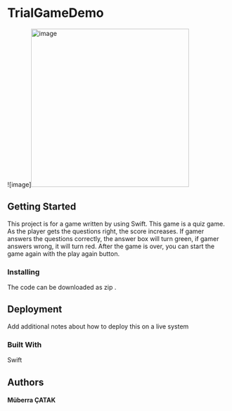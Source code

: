 # TrialGameDemo

![image]<img width="359" alt="image" src="https://user-images.githubusercontent.com/55498680/175831302-63db31c0-181e-4fc9-b43b-a5e0134f9c51.png">


## Getting Started

This project is for a game written by using Swift. This game is a quiz game. As the player gets the questions right, the score increases. If gamer answers the questions correctly, the answer box will turn green, if gamer answers wrong, it will turn red. After the game is over, you can start the game again with the play again button.

### Installing

The code can be downloaded as zip .

## Deployment

Add additional notes about how to deploy this on a live system

### Built With

Swift

## Authors

#### Müberra ÇATAK


